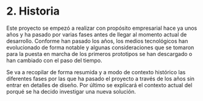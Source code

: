 # 2. Historia

Este proyecto se empezó a realizar con propósito empresarial hace ya unos años y ha pasado por varias fases antes de llegar al momento actual de desarrollo. Conforme han pasado los años, los medios tecnológicos han evolucionado de forma notable y algunas consideraciones que se tomaron para la puesta en marcha de los primeros prototipos se han descargado o han cambiado con el paso del tiempo.

Se va a recopilar de forma resumida y a modo de contexto histórico las diferentes fases por las que ha pasado el proyecto a través de los años sin entrar en detalles de diseño. Por último se explicará el contexto actual del porqué se ha decido investigar una nueva solución.
